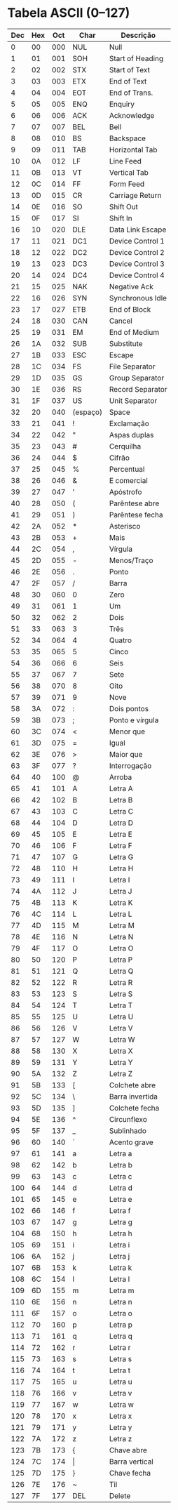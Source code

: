 # Tabela ASCII (0–127)

| Dec | Hex | Oct | Char | Descrição        |
|-----|-----|-----|------|------------------|
| 0   | 00  | 000 | NUL  | Null             |
| 1   | 01  | 001 | SOH  | Start of Heading |
| 2   | 02  | 002 | STX  | Start of Text    |
| 3   | 03  | 003 | ETX  | End of Text      |
| 4   | 04  | 004 | EOT  | End of Trans.    |
| 5   | 05  | 005 | ENQ  | Enquiry          |
| 6   | 06  | 006 | ACK  | Acknowledge      |
| 7   | 07  | 007 | BEL  | Bell             |
| 8   | 08  | 010 | BS   | Backspace        |
| 9   | 09  | 011 | TAB  | Horizontal Tab   |
| 10  | 0A  | 012 | LF   | Line Feed        |
| 11  | 0B  | 013 | VT   | Vertical Tab     |
| 12  | 0C  | 014 | FF   | Form Feed        |
| 13  | 0D  | 015 | CR   | Carriage Return  |
| 14  | 0E  | 016 | SO   | Shift Out        |
| 15  | 0F  | 017 | SI   | Shift In         |
| 16  | 10  | 020 | DLE  | Data Link Escape |
| 17  | 11  | 021 | DC1  | Device Control 1 |
| 18  | 12  | 022 | DC2  | Device Control 2 |
| 19  | 13  | 023 | DC3  | Device Control 3 |
| 20  | 14  | 024 | DC4  | Device Control 4 |
| 21  | 15  | 025 | NAK  | Negative Ack     |
| 22  | 16  | 026 | SYN  | Synchronous Idle |
| 23  | 17  | 027 | ETB  | End of Block     |
| 24  | 18  | 030 | CAN  | Cancel           |
| 25  | 19  | 031 | EM   | End of Medium    |
| 26  | 1A  | 032 | SUB  | Substitute       |
| 27  | 1B  | 033 | ESC  | Escape           |
| 28  | 1C  | 034 | FS   | File Separator   |
| 29  | 1D  | 035 | GS   | Group Separator  |
| 30  | 1E  | 036 | RS   | Record Separator |
| 31  | 1F  | 037 | US   | Unit Separator   |
| 32  | 20  | 040 | (espaço) | Space       |
| 33  | 21  | 041 | !    | Exclamação       |
| 34  | 22  | 042 | "    | Aspas duplas     |
| 35  | 23  | 043 | #    | Cerquilha        |
| 36  | 24  | 044 | $    | Cifrão           |
| 37  | 25  | 045 | %    | Percentual       |
| 38  | 26  | 046 | &    | E comercial      |
| 39  | 27  | 047 | '    | Apóstrofo        |
| 40  | 28  | 050 | (    | Parêntese abre   |
| 41  | 29  | 051 | )    | Parêntese fecha  |
| 42  | 2A  | 052 | *    | Asterisco        |
| 43  | 2B  | 053 | +    | Mais             |
| 44  | 2C  | 054 | ,    | Vírgula          |
| 45  | 2D  | 055 | -    | Menos/Traço      |
| 46  | 2E  | 056 | .    | Ponto            |
| 47  | 2F  | 057 | /    | Barra            |
| 48  | 30  | 060 | 0    | Zero             |
| 49  | 31  | 061 | 1    | Um               |
| 50  | 32  | 062 | 2    | Dois             |
| 51  | 33  | 063 | 3    | Três             |
| 52  | 34  | 064 | 4    | Quatro           |
| 53  | 35  | 065 | 5    | Cinco            |
| 54  | 36  | 066 | 6    | Seis             |
| 55  | 37  | 067 | 7    | Sete             |
| 56  | 38  | 070 | 8    | Oito             |
| 57  | 39  | 071 | 9    | Nove             |
| 58  | 3A  | 072 | :    | Dois pontos      |
| 59  | 3B  | 073 | ;    | Ponto e vírgula  |
| 60  | 3C  | 074 | <    | Menor que        |
| 61  | 3D  | 075 | =    | Igual            |
| 62  | 3E  | 076 | >    | Maior que        |
| 63  | 3F  | 077 | ?    | Interrogação     |
| 64  | 40  | 100 | @    | Arroba           |
| 65  | 41  | 101 | A    | Letra A          |
| 66  | 42  | 102 | B    | Letra B          |
| 67  | 43  | 103 | C    | Letra C          |
| 68  | 44  | 104 | D    | Letra D          |
| 69  | 45  | 105 | E    | Letra E          |
| 70  | 46  | 106 | F    | Letra F          |
| 71  | 47  | 107 | G    | Letra G          |
| 72  | 48  | 110 | H    | Letra H          |
| 73  | 49  | 111 | I    | Letra I          |
| 74  | 4A  | 112 | J    | Letra J          |
| 75  | 4B  | 113 | K    | Letra K          |
| 76  | 4C  | 114 | L    | Letra L          |
| 77  | 4D  | 115 | M    | Letra M          |
| 78  | 4E  | 116 | N    | Letra N          |
| 79  | 4F  | 117 | O    | Letra O          |
| 80  | 50  | 120 | P    | Letra P          |
| 81  | 51  | 121 | Q    | Letra Q          |
| 82  | 52  | 122 | R    | Letra R          |
| 83  | 53  | 123 | S    | Letra S          |
| 84  | 54  | 124 | T    | Letra T          |
| 85  | 55  | 125 | U    | Letra U          |
| 86  | 56  | 126 | V    | Letra V          |
| 87  | 57  | 127 | W    | Letra W          |
| 88  | 58  | 130 | X    | Letra X          |
| 89  | 59  | 131 | Y    | Letra Y          |
| 90  | 5A  | 132 | Z    | Letra Z          |
| 91  | 5B  | 133 | [    | Colchete abre    |
| 92  | 5C  | 134 | \\   | Barra invertida  |
| 93  | 5D  | 135 | ]    | Colchete fecha   |
| 94  | 5E  | 136 | ^    | Circunflexo      |
| 95  | 5F  | 137 | _    | Sublinhado       |
| 96  | 60  | 140 | `    | Acento grave     |
| 97  | 61  | 141 | a    | Letra a          |
| 98  | 62  | 142 | b    | Letra b          |
| 99  | 63  | 143 | c    | Letra c          |
| 100 | 64  | 144 | d    | Letra d          |
| 101 | 65  | 145 | e    | Letra e          |
| 102 | 66  | 146 | f    | Letra f          |
| 103 | 67  | 147 | g    | Letra g          |
| 104 | 68  | 150 | h    | Letra h          |
| 105 | 69  | 151 | i    | Letra i          |
| 106 | 6A  | 152 | j    | Letra j          |
| 107 | 6B  | 153 | k    | Letra k          |
| 108 | 6C  | 154 | l    | Letra l          |
| 109 | 6D  | 155 | m    | Letra m          |
| 110 | 6E  | 156 | n    | Letra n          |
| 111 | 6F  | 157 | o    | Letra o          |
| 112 | 70  | 160 | p    | Letra p          |
| 113 | 71  | 161 | q    | Letra q          |
| 114 | 72  | 162 | r    | Letra r          |
| 115 | 73  | 163 | s    | Letra s          |
| 116 | 74  | 164 | t    | Letra t          |
| 117 | 75  | 165 | u    | Letra u          |
| 118 | 76  | 166 | v    | Letra v          |
| 119 | 77  | 167 | w    | Letra w          |
| 120 | 78  | 170 | x    | Letra x          |
| 121 | 79  | 171 | y    | Letra y          |
| 122 | 7A  | 172 | z    | Letra z          |
| 123 | 7B  | 173 | {    | Chave abre       |
| 124 | 7C  | 174 | \|   | Barra vertical   |
| 125 | 7D  | 175 | }    | Chave fecha      |
| 126 | 7E  | 176 | ~    | Til              |
| 127 | 7F  | 177 | DEL  | Delete           |
